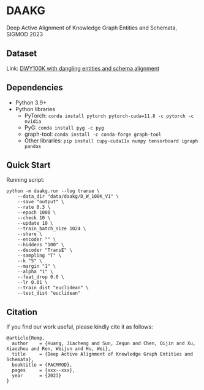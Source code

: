 # DAAKG
Deep Active Alignment of Knowledge Graph Entities and Schemata, SIGMOD 2023

## Dataset
Link: [DWY100K with dangling entities and schema alignment](https://mega.nz/file/kOcCzYgJ#vqz3qaUOUHA8e746j_4pcTJokH9lSQEX_ioydg7uodI)

## Dependencies
* Python 3.9+
* Python libraries
  * PyTorch: `conda install pytorch pytorch-cuda=11.8 -c pytorch -c nvidia`
  * PyG: `conda install pyg -c pyg`
  * graph-tool: `conda install -c conda-forge graph-tool`
  * Other libraries: `pip install cupy-cuda11x numpy tensorboard igraph pandas`

## Quick Start
Running script:
```
python -m daakg.run --log transe \
    --data_dir "data/daakg/D_W_100K_V1" \
    --save "output" \
    --rate 0.3 \
    --epoch 1000 \
    --check 10 \
    --update 10 \
    --train_batch_size 1024 \
    --share \
    --encoder "" \
    --hiddens "100" \
    --decoder "TransE" \
    --sampling "T" \
    --k "5" \
    --margin "1" \
    --alpha "1" \
    --feat_drop 0.0 \
    --lr 0.01 \
    --train_dist "euclidean" \
    --test_dist "euclidean"
```

## Citation
If you find our work useful, please kindly cite it as follows:

```
@article{Remp,
  author    = {Huang, Jiacheng and Sun, Zequn and Chen, Qijin and Xu, Xiaozhou and Ren, Weijun and Hu, Wei},
  title     = {Deep Active Alignment of Knowledge Graph Entities and Schemata},
  booktitle = {PACMMOD},
  pages     = {xxx--xxx},
  year      = {2023}
}
```
